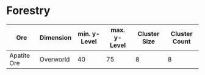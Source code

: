 # Forestry

|Ore|Dimension|min. y-Level|max. y-Level|Cluster Size|Cluster Count|
|---|---|---|---|---|---|
|Apatite Ore|Overworld|40|75|8|8|
